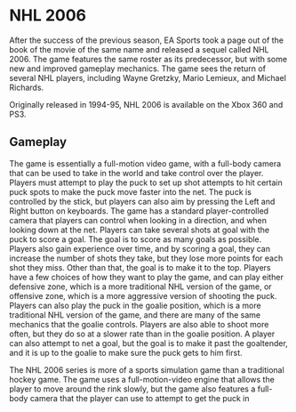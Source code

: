 # NHL 2006

After the success of the previous season, EA Sports took a page out of the book of the movie of the same name and released a sequel called NHL 2006. The game features the same roster as its predecessor, but with some new and improved gameplay mechanics. The game sees the return of several NHL players, including Wayne Gretzky, Mario Lemieux, and Michael Richards. 

Originally released in 1994-95, NHL 2006 is available on the Xbox 360 and PS3.

## Gameplay

The game is essentially a full-motion video game, with a full-body camera that can be used to take in the world and take control over the player. Players must attempt to play the puck to set up shot attempts to hit certain puck spots to make the puck move faster into the net. The puck is controlled by the stick, but players can also aim by pressing the Left and Right button on keyboards. The game has a standard player-controlled camera that players can control when looking in a direction, and when looking down at the net. Players can take several shots at goal with the puck to score a goal. The goal is to score as many goals as possible. Players also gain experience over time, and by scoring a goal, they can increase the number of shots they take, but they lose more points for each shot they miss. Other than that, the goal is to make it to the top. Players have a few choices of how they want to play the game, and can play either defensive zone, which is a more traditional NHL version of the game, or offensive zone, which is a more aggressive version of shooting the puck. Players can also play the puck in the goalie position, which is a more traditional NHL version of the game, and there are many of the same mechanics that the goalie controls. Players are also able to shoot more often, but they do so at a slower rate than in the goalie position. A player can also attempt to net a goal, but the goal is to make it past the goaltender, and it is up to the goalie to make sure the puck gets to him first. 

The NHL 2006 series is more of a sports simulation game than a traditional hockey game. The game uses a full-motion-video engine that allows the player to move around the rink slowly, but the game also features a full-body camera that the player can use to attempt to get the puck in